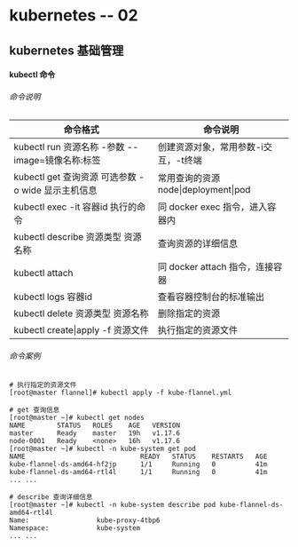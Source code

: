 # kubernetes -- 02

## kubernetes 基础管理

#### kubectl 命令

###### 命令说明

| 命令格式                                            | 命令说明                             |
| --------------------------------------------------- | ------------------------------------ |
| kubectl run 资源名称 -参数 --image=镜像名称:标签    | 创建资源对象，常用参数-i交互，-t终端 |
| kubectl get 查询资源  可选参数 -o wide 显示主机信息 | 常用查询的资源 node\|deployment\|pod |
| kubectl exec -it 容器id  执行的命令                 | 同 docker exec 指令，进入容器内      |
| kubectl describe 资源类型  资源名称                 | 查询资源的详细信息                   |
| kubectl attach                                      | 同 docker attach 指令，连接容器      |
| kubectl logs 容器id                                 | 查看容器控制台的标准输出             |
| kubectl delete 资源类型  资源名称                   | 删除指定的资源                       |
| kubectl create\|apply  -f 资源文件                  | 执行指定的资源文件                   |

###### 命令案例

```shell
# 执行指定的资源文件
[root@master flannel]# kubectl apply -f kube-flannel.yml

# get 查询信息
[root@master ~]# kubectl get nodes
NAME        STATUS   ROLES    AGE   VERSION
master      Ready    master   19h   v1.17.6
node-0001   Ready    <none>   16h   v1.17.6
[root@master ~]# kubectl -n kube-system get pod
NAME                             READY   STATUS    RESTARTS   AGE
kube-flannel-ds-amd64-hf2jp      1/1     Running   0          41m
kube-flannel-ds-amd64-rtl4l      1/1     Running   0          41m
... ...

# describe 查询详细信息
[root@master ~]# kubectl -n kube-system describe pod kube-flannel-ds-amd64-rtl4l
Name:                 kube-proxy-4tbp6
Namespace:            kube-system
... ...

```

